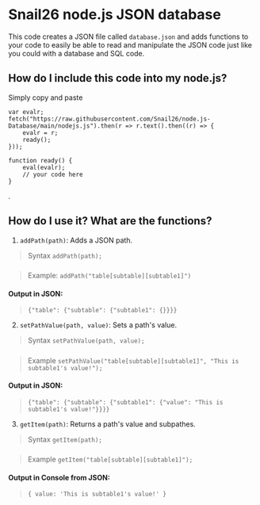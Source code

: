 # Snail26 node.js JSON database
This code creates a JSON file called `database.json` and adds functions to your code to easily be able to read and manipulate the JSON code just like you could with a database and SQL code.
## How do I include this code into my node.js?
Simply copy and paste
```
var evalr;
fetch("https://raw.githubusercontent.com/Snail26/node.js-Database/main/nodejs.js").then(r => r.text().then((r) => {
    evalr = r;
    ready();
}));

function ready() {
    eval(evalr);
    // your code here
}
```
.
## How do I use it? What are the functions?
1. `addPath(path)`: Adds a JSON path.
> Syntax `addPath(path);`
#####
> Example: `addPath("table[subtable][subtable1]")`
#### Output in JSON:
>`{"table": {"subtable": {"subtable1": {}}}}`

2. `setPathValue(path, value)`: Sets a path's value.
> Syntax `setPathValue(path, value);`
#####
> Example `setPathValue("table[subtable][subtable1]", "This is subtable1's value!");`
#### Output in JSON:
>`{"table": {"subtable": {"subtable1": {"value": "This is subtable1's value!"}}}}`

3. `getItem(path)`: Returns a path's value and subpathes.
> Syntax `getItem(path);`
#####
> Example `getItem("table[subtable][subtable1]");`
#### Output in Console from JSON:
>`{ value: 'This is subtable1's value!' }`